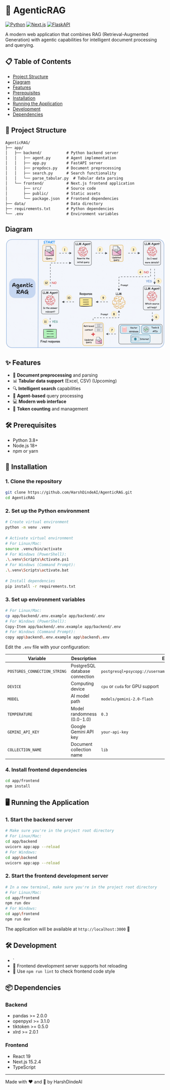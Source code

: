 # 🤖 AgenticRAG

[![Python](https://img.shields.io/badge/Python-3.8+-blue.svg)](https://www.python.org/)
[![Next.js](https://img.shields.io/badge/Next.js-15.2.4-black.svg)](https://nextjs.org/)
[![FlaskAPI](https://img.shields.io/badge/FlaskAPI-latest-teal.svg)](http://flask.palletsprojects.com/en/stable/)


A modern web application that combines RAG (Retrieval-Augmented Generation) with agentic capabilities for intelligent document processing and querying.


## 📋 Table of Contents

- [Project Structure](#-project-structure)
- [Diagram](#-diagram)
- [Features](#-features)
- [Prerequisites](#-prerequisites)
- [Installation](#-installation)
- [Running the Application](#-running-the-application)
- [Development](#-development)
- [Dependencies](#-dependencies)

## 📁 Project Structure

```
AgenticRAG/
├── app/
│   ├── backend/           # Python backend server
│   │   ├── agent.py       # Agent implementation
│   │   ├── app.py         # FastAPI server
│   │   ├── prepdocs.py    # Document preprocessing
│   │   ├── search.py      # Search functionality
│   │   └── parse_tabular.py  # Tabular data parsing
│   └── frontend/          # Next.js frontend application
│       ├── src/           # Source code
│       ├── public/        # Static assets
│       └── package.json   # Frontend dependencies
├── data/                  # Data directory
├── requirements.txt       # Python dependencies
└── .env                   # Environment variables
```

## Diagram
<img src="./image.png"></img>

## ✨ Features

- 📄 **Document preprocessing** and parsing
- 📊 **Tabular data support** (Excel, CSV) (Upcoming)
- 🔍 **Intelligent search** capabilities
- 🧠 **Agent-based** query processing
- 💻 **Modern web interface**
- 🔢 **Token counting** and management

## 🛠️ Prerequisites

- Python 3.8+
- Node.js 18+
- npm or yarn

## 🚀 Installation

### 1. Clone the repository

```bash
git clone https://github.com/HarshDindeAI/AgenticRAG.git
cd AgenticRAG
```

### 2. Set up the Python environment

```bash
# Create virtual environment
python -m venv .venv

# Activate virtual environment
# For Linux/Mac:
source .venv/bin/activate
# For Windows (PowerShell):
.\.venv\Scripts\Activate.ps1
# For Windows (Command Prompt):
.\.venv\Scripts\activate.bat

# Install dependencies
pip install -r requirements.txt
```

### 3. Set up environment variables

```bash
# For Linux/Mac:
cp app/backend/.env.example app/backend/.env
# For Windows (PowerShell):
Copy-Item app/backend/.env.example app/backend/.env
# For Windows (Command Prompt):
copy app\backend\.env.example app\backend\.env
```

Edit the `.env` file with your configuration:

| Variable | Description | Example |
|----------|-------------|---------|
| `POSTGRES_CONNECTION_STRING` | PostgreSQL database connection | `postgresql+psycopg://username:password@localhost:port/database` |
| `DEVICE` | Computing device | `cpu` or `cuda` for GPU support |
| `MODEL` | AI model path | `models/gemini-2.0-flash` |
| `TEMPERATURE` | Model randomness (0.0-1.0) | `0.3` |
| `GEMINI_API_KEY` | Google Gemini API key | `your-api-key` |
| `COLLECTION_NAME` | Document collection name | `lib` |

### 4. Install frontend dependencies

```bash
cd app/frontend
npm install
```

## 🖥️ Running the Application

### 1. Start the backend server

```bash
# Make sure you're in the project root directory
# For Linux/Mac:
cd app/backend
uvicorn app:app --reload
# For Windows:
cd app\backend
uvicorn app:app --reload
```

### 2. Start the frontend development server

```bash
# In a new terminal, make sure you're in the project root directory
# For Linux/Mac:
cd app/frontend
npm run dev
# For Windows:
cd app\frontend
npm run dev
```

The application will be available at `http://localhost:3000` 🎉

## 🛠️ Development

- `
- 🔄 Frontend development server supports hot reloading
- 📝 Use `npm run lint` to check frontend code style

## 📦 Dependencies

### Backend
- pandas >= 2.0.0
- openpyxl >= 3.1.0
- tiktoken >= 0.5.0
- xlrd >= 2.0.1

### Frontend
- React 19
- Next.js 15.2.4
- TypeScript

---

Made with ❤️ and 🧠 by HarshDindeAI
